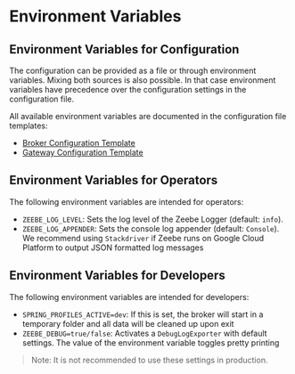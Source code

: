 # Environment Variables

## Environment Variables for Configuration
The configuration can be provided as a file or through environment variables. Mixing both sources is also possible. In that case environment variables have precedence over the configuration settings in the configuration file.

All available environment variables are documented in the configuration file templates:
* [Broker Configuration Template](broker-config-template.md)
* [Gateway Configuration Template](gateway-config-template.md)

## Environment Variables for Operators
The following environment variables are intended for operators:
  - `ZEEBE_LOG_LEVEL`: Sets the log level of the Zeebe Logger (default: `info`).
  - `ZEEBE_LOG_APPENDER`: Sets the console log appender (default: `Console`). We recommend using `Stackdriver` if Zeebe runs on Google Cloud Platform to output JSON formatted log messages

 ## Environment Variables for Developers
The following environment variables are intended for developers:
 - `SPRING_PROFILES_ACTIVE=dev`: If this is set, the broker will start in a temporary folder and all data will be cleaned up upon exit
 - `ZEEBE_DEBUG=true/false`: Activates a `DebugLogExporter` with default settings. The value of the environment variable toggles pretty printing

 > Note: It is not recommended to use these settings in production.
